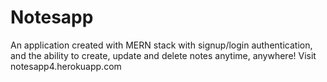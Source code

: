 # Notesapp
An application created with MERN stack with signup/login authentication, and the ability to create, update and delete notes anytime, anywhere!
Visit notesapp4.herokuapp.com
